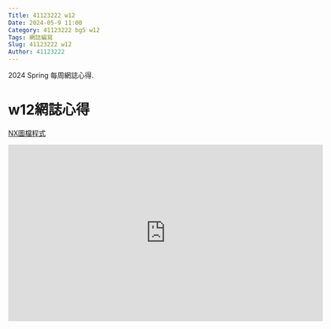 ```yaml
---
Title: 41123222 w12
Date: 2024-05-9 11:00
Category: 41123222 bg5 w12
Tags: 網誌編寫
Slug: 41123222 w12
Author: 41123222 
---
```


2024 Spring 每周網誌心得.

<!-- PELICAN_END_SUMMARY -->

# w12網誌心得

[NX圖檔程式](https://gist.githubusercontent.com/kao41123222/42db6775a014982e884af244c0ad13f2/raw/bf5894387d463e71a571874ea05ecd77dd5ff207/NX%25E7%25A8%258B%25E5%25BC%258F%25E6%25AA%2594)

<iframe width="640" height="360" src="https://www.youtube.com/embed/yOWF_26pdok" title="NX1872 過程" frameborder="0" allow="accelerometer; autoplay; clipboard-write; encrypted-media; gyroscope; picture-in-picture; web-share" referrerpolicy="strict-origin-when-cross-origin" allowfullscreen></iframe>